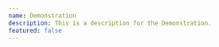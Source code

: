 ```yaml
---
name: Demonstration
description: This is a description for the Demonstration.
featured: false
---
```

